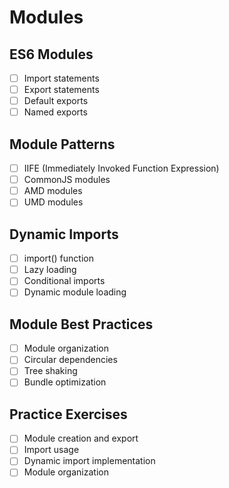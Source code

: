 # Modules

## ES6 Modules
- [ ] Import statements
- [ ] Export statements
- [ ] Default exports
- [ ] Named exports

## Module Patterns
- [ ] IIFE (Immediately Invoked Function Expression)
- [ ] CommonJS modules
- [ ] AMD modules
- [ ] UMD modules

## Dynamic Imports
- [ ] import() function
- [ ] Lazy loading
- [ ] Conditional imports
- [ ] Dynamic module loading

## Module Best Practices
- [ ] Module organization
- [ ] Circular dependencies
- [ ] Tree shaking
- [ ] Bundle optimization

## Practice Exercises
- [ ] Module creation and export
- [ ] Import usage
- [ ] Dynamic import implementation
- [ ] Module organization 